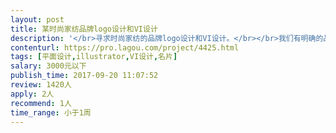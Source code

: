 ```yaml
---                
layout: post       
title: 某时尚家纺品牌logo设计和VI设计           
description: '</br>寻求时尚家纺的品牌logo设计和VI设计。</br></br>我们有明确的品牌设计风格，只需要设计师把我们的风格定位在logo和VI上面表达出来。</br></br>工作内容包括：</br>1，logo设计，中英文。</br>2，部分VI设计：产品包装、拎袋、名片等。</br>'     
contenturl: https://pro.lagou.com/project/4425.html      
tags: [平面设计,illustrator,VI设计,名片]            
salary: 3000元以下          
publish_time: 2017-09-20 11:07:52         
review: 1420人                   
apply: 2人                   
recommend: 1人                   
time_range: 小于1周              
---                 
```

